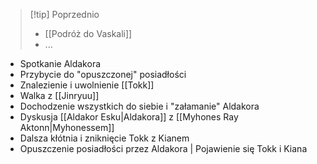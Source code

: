 >[!tip] Poprzednio
> - [[Podróż do Vaskali]]
> - ...

- Spotkanie Aldakora
- Przybycie do "opuszczonej" posiadłości
- Znalezienie i uwolnienie [[Tokk]]
- Walka z [[Jinryuu]]
- Dochodzenie wszystkich do siebie i "załamanie" Aldakora
- Dyskusja [[Aldakor Esku|Aldakora]] z [[Myhones Ray Aktonn|Myhonessem]]
- Dalsza kłótnia i zniknięcie Tokk z Kianem
- Opuszczenie posiadłości przez Aldakora | Pojawienie się Tokk i Kiana